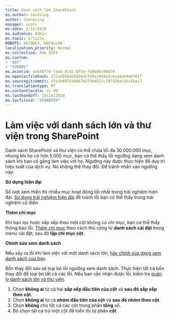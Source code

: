 ```yaml
---
title: Danh sách lớn SharePoint
ms.author: toresing
author: tomresing
manager: scotv
ms.date: 2/12/2018
ms.audience: Admin
ms.topic: article
ROBOTS: NOINDEX, NOFOLLOW
localization_priority: Normal
ms.collection: Adm_O365
ms.custom:
- "407"
- "530001"
ms.assetid: ee07bf74-7aeb-4c47-8f5d-f496d6c09d79
ms.openlocfilehash: 222ad554de0d94dcfd4e34e9a2c6aa8ab4e6f81f
ms.sourcegitcommit: d7e1b097d3866782f508527c797426dc56c6ba17
ms.translationtype: MT
ms.contentlocale: vi-VN
ms.lasthandoff: 10/14/2019
ms.locfileid: "37488539"
---
```

# <a name="work-with-large-lists-and-libraries-in-sharepoint"></a>Làm việc với danh sách lớn và thư viện trong SharePoint

Danh sách SharePoint và thư viện có thể chứa tối đa 30.000.000 mục, nhưng khi họ có hơn 5.000 mục, bạn có thể thấy lỗi ngưỡng dạng xem danh sách khi bạn cố gắng làm việc với họ. Ngưỡng này được thực hiện để duy trì hiệu suất của dịch vụ. Nó không thể thay đổi. Để tránh nhấn vào ngưỡng này:

**Sử dụng hiện đại**

Số lượt xem Hiển thị nhiều mục hoạt động tốt nhất trong trải nghiệm hiện đại. [Sử dụng trải nghiệm hiện đại](https://support.office.com/article/66dac24b-4177-4775-bf50-3d267318caa9) để tránh lỗi bạn có thể thấy trong trải nghiệm cổ điển.

**Thêm chỉ mục**

Khi bạn lọc hoặc sắp xếp theo một cột không có chỉ mục, bạn có thể thấy thông báo lỗi. [Thêm chỉ mục](https://support.office.com/article/f3f00554-b7dc-44d1-a2ed-d477eac463b0) theo cách thủ công từ **danh sách cài đặt** trong menu cài đặt, sau đó **lập chỉ mục cột**.

**Chỉnh sửa xem danh sách**

Nếu xảy ra lỗi khi làm việc với một danh sách lớn, [hãy chỉnh sửa dạng xem danh sách của bạn](https://support.office.com/article/15916903-e79a-423f-b4e2-02d37e1ff372).

Bốn thay đổi sau sẽ loại bỏ lỗi ngưỡng xem danh sách. Thực hiện tất cả bốn thay đổi để loại bỏ tất cả các lỗi. Nếu bạn vẫn nhận được lỗi, kiểm tra [quản lý danh sách lớn và thư viện](https://support.office.com/article/B8588DAE-9387-48C2-9248-C24122F07C59).

1. Chọn **không ai** từ cả hai **sắp xếp đầu tiên của cột** và **sau đó sắp xếp theo cột**.
2. Chọn **không ai** từ cả **nhóm đầu tiên của cột** và **sau đó nhóm theo cột**.
3. Chọn **không** cho tất cả các cột trong phần **tổng** số.
4. Bỏ chọn tất cả trừ một cột để hiển thị từ phần **cột** .

